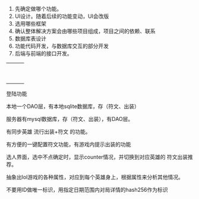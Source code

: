 1. 先确定做哪个功能。
2. UI设计。随着后续的功能变动，UI会改版
3. 选用哪些框架
4. 确认整体解决方案会由哪些项目组成，项目之间的依赖、联系
5. 数据库表设计
6. 功能代码开发，与数据库交互的部分开发
7. 后端与前端的接口开发。



|      |      |      |
| ---- | ---- | ---- |
|      |      |      |
|      |      |      |
|      |      |      |
|      |      |      |
|      |      |      |
|      |      |      |
|      |      |      |
|      |      |      |
|      |      |      |

登陆功能

本地一个DAO层，有本地sqlite数据库，存（符文、出装）

服务器有mysql数据库，存（符文、出装），有DAO层。

有同步英雄   流行出装+符文  的功能。

有方便的一键配置符文功能，有游戏内提示出装的功能





选人界面，选中不点确定时，显示counter情况，并切换到对应英雄的 符文出装推荐。

抽象出lol游戏的各种属性，对应到每个英雄身上，根据属性来分析其他情况。

不要用ID做唯一标识，用指定日期范围内对局详情的hash256作为标识